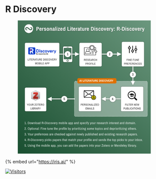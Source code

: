 # R Discovery

<figure><img src="../../.gitbook/assets/rdiscovery.jpeg" alt="" width="563"><figcaption></figcaption></figure>

{% embed url="https://iris.ai/" %}

[![Visitors](https://api.visitorbadge.io/api/visitors?path=https%3A%2F%2Fgithub.com%2Fdrshahizan\&labelColor=%23697689\&countColor=%23555555\&style=plastic)](https://visitorbadge.io/status?path=https%3A%2F%2Fgithub.com%2Fdrshahizan)
